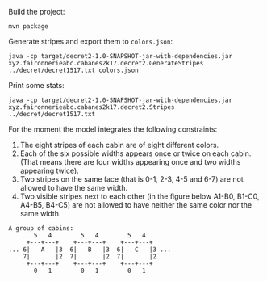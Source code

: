 Build the project:

```
mvn package
```

Generate stripes and export them to `colors.json`:

```
java -cp target/decret2-1.0-SNAPSHOT-jar-with-dependencies.jar xyz.faironnerieabc.cabanes2k17.decret2.GenerateStripes ../decret/decret1517.txt colors.json
```

Print some stats:

```
java -cp target/decret2-1.0-SNAPSHOT-jar-with-dependencies.jar xyz.faironnerieabc.cabanes2k17.decret2.Stripes ../decret/decret1517.txt
```

For the moment the model integrates the following constraints:
 1. The eight stripes of each cabin are of eight different colors.
 2. Each of the six possible widths appears once or twice on each cabin. (That means there are four widths appearing once and two widths appearing twice).
 3. Two stripes on the same face (that is 0-1, 2-3, 4-5 and 6-7) are not allowed to have the same width.
 4. Two visible stripes next to each other (in the figure below A1-B0, B1-C0, A4-B5, B4-C5) are not allowed to have neither the same color nor the same width.

```
A group of cabins:
       5   4        5   4        5   4
     +---+---+    +---+---+    +---+---+
... 6|   A   |3  6|   B   |3  6|   C   |3 ...
    7|       |2  7|       |2  7|       |2
     +---+---+    +---+---+    +---+---+
       0   1        0   1        0   1
```
